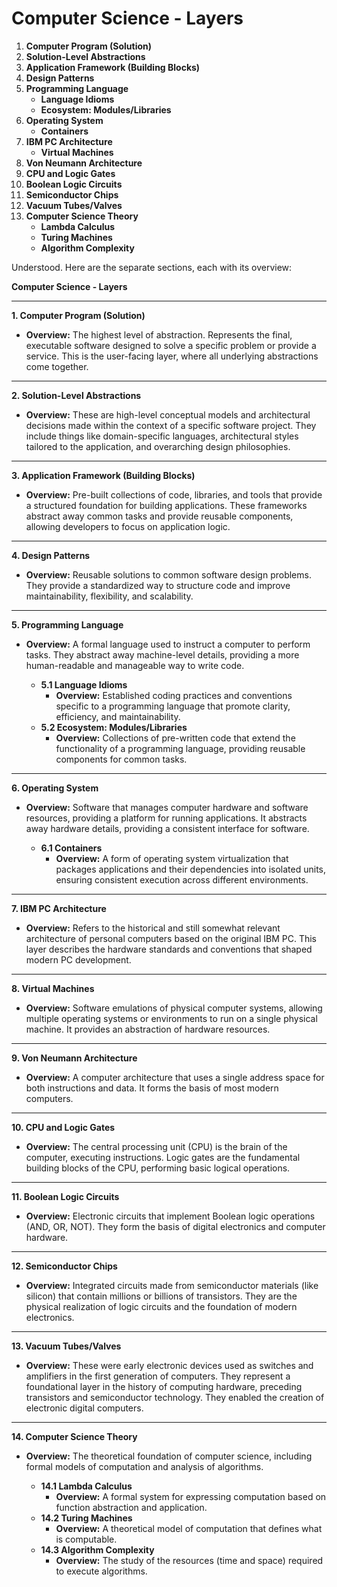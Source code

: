 # **Computer Science - Layers**

1.  **Computer Program (Solution)**
2.  **Solution-Level Abstractions**
3.  **Application Framework (Building Blocks)**
4.  **Design Patterns**
5.  **Programming Language**
    * **Language Idioms**
    * **Ecosystem: Modules/Libraries**
6.  **Operating System**
    * **Containers**
7.  **IBM PC Architecture**
    * **Virtual Machines**
9.  **Von Neumann Architecture**
10.  **CPU and Logic Gates**
11. **Boolean Logic Circuits**
12. **Semiconductor Chips**
13. **Vacuum Tubes/Valves**
14. **Computer Science Theory**
    * **Lambda Calculus**
    * **Turing Machines**
    * **Algorithm Complexity**


Understood. Here are the separate sections, each with its overview:

**Computer Science - Layers**

---

**1. Computer Program (Solution)**

* **Overview:** The highest level of abstraction. Represents the final, executable software designed to solve a specific problem or provide a service. This is the user-facing layer, where all underlying abstractions come together.

---

**2. Solution-Level Abstractions**

* **Overview:** These are high-level conceptual models and architectural decisions made within the context of a specific software project. They include things like domain-specific languages, architectural styles tailored to the application, and overarching design philosophies.

---

**3. Application Framework (Building Blocks)**

* **Overview:** Pre-built collections of code, libraries, and tools that provide a structured foundation for building applications. These frameworks abstract away common tasks and provide reusable components, allowing developers to focus on application logic.

---

**4. Design Patterns**

* **Overview:** Reusable solutions to common software design problems. They provide a standardized way to structure code and improve maintainability, flexibility, and scalability.

---

**5. Programming Language**

* **Overview:** A formal language used to instruct a computer to perform tasks. They abstract away machine-level details, providing a more human-readable and manageable way to write code.

    * **5.1 Language Idioms**
        * **Overview:** Established coding practices and conventions specific to a programming language that promote clarity, efficiency, and maintainability.
    * **5.2 Ecosystem: Modules/Libraries**
        * **Overview:** Collections of pre-written code that extend the functionality of a programming language, providing reusable components for common tasks.

---

**6. Operating System**

* **Overview:** Software that manages computer hardware and software resources, providing a platform for running applications. It abstracts away hardware details, providing a consistent interface for software.

    * **6.1 Containers**
        * **Overview:** A form of operating system virtualization that packages applications and their dependencies into isolated units, ensuring consistent execution across different environments.

---

**7. IBM PC Architecture**

* **Overview:** Refers to the historical and still somewhat relevant architecture of personal computers based on the original IBM PC. This layer describes the hardware standards and conventions that shaped modern PC development.

---

**8. Virtual Machines**

* **Overview:** Software emulations of physical computer systems, allowing multiple operating systems or environments to run on a single physical machine. It provides an abstraction of hardware resources.

---

**9. Von Neumann Architecture**

* **Overview:** A computer architecture that uses a single address space for both instructions and data. It forms the basis of most modern computers.

---

**10. CPU and Logic Gates**

* **Overview:** The central processing unit (CPU) is the brain of the computer, executing instructions. Logic gates are the fundamental building blocks of the CPU, performing basic logical operations.

---

**11. Boolean Logic Circuits**

* **Overview:** Electronic circuits that implement Boolean logic operations (AND, OR, NOT). They form the basis of digital electronics and computer hardware.

---

**12. Semiconductor Chips**

* **Overview:** Integrated circuits made from semiconductor materials (like silicon) that contain millions or billions of transistors. They are the physical realization of logic circuits and the foundation of modern electronics.

---

**13. Vacuum Tubes/Valves**

* **Overview:**
These were early electronic devices used as switches and amplifiers in the first generation of computers. They represent a foundational layer in the history of computing hardware, preceding transistors and semiconductor technology. They enabled the creation of electronic digital computers.
---

**14. Computer Science Theory**

* **Overview:** The theoretical foundation of computer science, including formal models of computation and analysis of algorithms.

    * **14.1 Lambda Calculus**
        * **Overview:** A formal system for expressing computation based on function abstraction and application.
    * **14.2 Turing Machines**
        * **Overview:** A theoretical model of computation that defines what is computable.
    * **14.3 Algorithm Complexity**
        * **Overview:** The study of the resources (time and space) required to execute algorithms.
